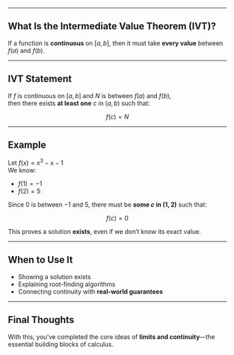 
---

## What Is the Intermediate Value Theorem (IVT)?

If a function is **continuous** on $[a, b]$, then it must take **every value** between $f(a)$ and $f(b)$.

---

## IVT Statement

If $f$ is continuous on $[a, b]$ and $N$ is between $f(a)$ and $f(b)$,  
then there exists **at least one** $c$ in $(a, b)$ such that:

$$
f(c) = N
$$

---

## Example

Let $f(x) = x^3 - x - 1$  
We know:

- $f(1) = -1$
- $f(2) = 5$

Since 0 is between $-1$ and $5$, there must be **some $c$ in $(1, 2)$** such that:

$$
f(c) = 0
$$

This proves a solution **exists**, even if we don’t know its exact value.

---

## When to Use It

- Showing a solution exists  
- Explaining root-finding algorithms  
- Connecting continuity with **real-world guarantees**

---

## Final Thoughts

With this, you’ve completed the core ideas of **limits and continuity**—the essential building blocks of calculus.
